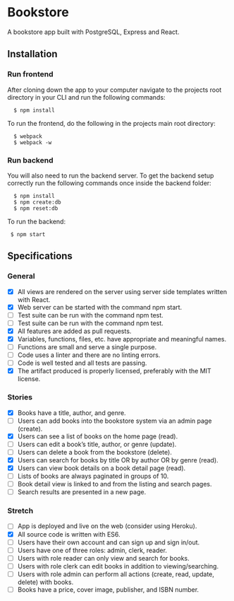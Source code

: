 # Bookstore
A bookstore app built with PostgreSQL, Express and React.

## Installation

### Run frontend

After cloning down the app to your computer navigate to the projects root directory in your CLI and run the following commands:

```
  $ npm install
```
To run the frontend, do the following in the projects main root directory:

```
  $ webpack
  $ webpack -w
```
### Run backend 

You will also need to run the backend server. 
To get the backend setup correctly run the following commands once inside the backend folder:

```
  $ npm install
  $ npm create:db
  $ npm reset:db
```
To run the backend:

```
 $ npm start
```

## Specifications

### General

- [x] All views are rendered on the server using server side templates written with React.
- [x] Web server can be started with the command npm start.
- [ ] Test suite can be run with the command npm test.
- [ ] Test suite can be run with the command npm test.
- [x] All features are added as pull requests.
- [x] Variables, functions, files, etc. have appropriate and meaningful names.
- [ ] Functions are small and serve a single purpose.
- [ ] Code uses a linter and there are no linting errors.
- [ ] Code is well tested and all tests are passing.
- [x] The artifact produced is properly licensed, preferably with the MIT license.

### Stories

- [x] Books have a title, author, and genre.
- [ ] Users can add books into the bookstore system via an admin page (create).
- [x] Users can see a list of books on the home page (read).
- [ ] Users can edit a book’s title, author, or genre (update).
- [ ] Users can delete a book from the bookstore (delete).
- [x] Users can search for books by title OR by author OR by genre (read).
- [x] Users can view book details on a book detail page (read).
- [ ] Lists of books are always paginated in groups of 10.
- [ ] Book detail view is linked to and from the listing and search pages.
- [ ] Search results are presented in a new page.

### Stretch

 - [ ] App is deployed and live on the web (consider using Heroku).
 - [x] All source code is written with ES6.
 - [ ] Users have their own account and can sign up and sign in/out.
 - [ ] Users have one of three roles: admin, clerk, reader.
 - [ ] Users with role reader can only view and search for books.
 - [ ] Users with role clerk can edit books in addition to viewing/searching.
 - [ ] Users with role admin can perform all actions (create, read, update, delete) with books.
 - [ ] Books have a price, cover image, publisher, and ISBN number.
